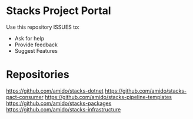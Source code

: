 # Stacks Project Portal

Use this repository ISSUES to:
- Ask for help
- Provide feedback
- Suggest Features

# Repositories

https://github.com/amido/stacks-dotnet
https://github.com/amido/stacks-pact-consumer
https://github.com/amido/stacks-pipeline-templates
https://github.com/amido/stacks-packages
https://github.com/amido/stacks-infrastructure
